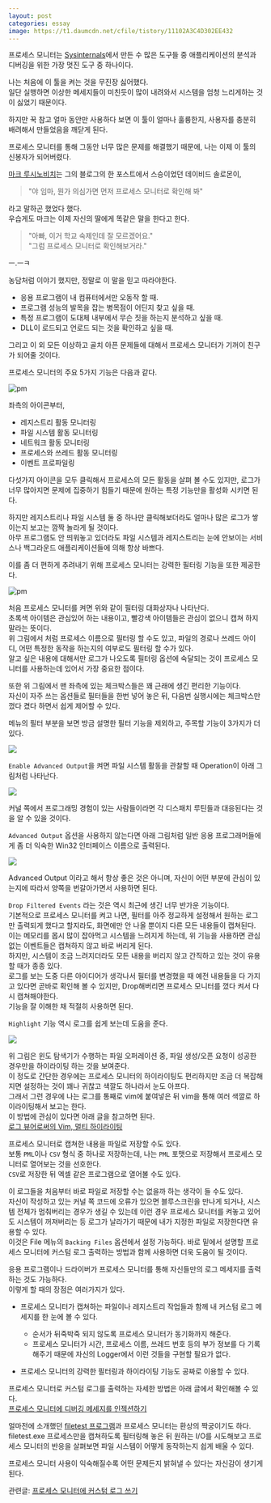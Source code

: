 ```yaml
---
layout: post
categories: essay
image: https://t1.daumcdn.net/cfile/tistory/11102A3C4D302EE432
---
```

프로세스 모니터는 [Sysinternals](https://docs.microsoft.com/en-us/sysinternals/)에서 만든 수 많은 도구들 중 애플리케이션의 분석과 디버깅을 위한 가장 멋진 도구 중 하나이다.

나는 처음에 이 툴을 켜는 것을 무진장 싫어했다.  
일단 실행하면 이상한 메세지들이 미친듯이 많이 내려와서 시스템을 엄청 느리게하는 것이 싫었기 때문이다.

하지만 꾹 참고 얼마 동안만 사용하다 보면 이 툴이 얼마나 훌륭한지, 사용자를 충분히 배려해서 만들었음을 깨닫게 된다.

프로세스 모니터를 통해 그동안 너무 많은 문제를 해결했기 때문에, 나는 이제 이 툴의 신봉자가 되어버렸다.

[마크 루시노비치](https://en.wikipedia.org/wiki/Mark_Russinovich)는 그의 블로그의 한 포스트에서 스승이었던 데이비드 솔로몬이,  
> "야 임마, 뭔가 의심가면 먼저 프로세스 모니터로 확인해 봐"

라고 말하곤 했었다 했다.  
우습게도 마크는 이제 자신의 딸에게 똑같은 말을 한다고 한다.  
> "아빠, 이거 학교 숙제인데 잘 모르겠어요."  
> "그럼 프로세스 모니터로 확인해보거라."  

ㅡ.ㅡㅋ

농담처럼 이야기 했지만, 정말로 이 말을 믿고 따라야한다.

* 응용 프로그램이 내 컴퓨터에서만 오동작 할 때.  
* 프로그램 성능의 발목을 잡는 병목점이 어딘지 찾고 싶을 때.  
* 특정 프로그램이 도대체 내부에서 무슨 짓을 하는지 분석하고 싶을 때.  
* DLL이 로드되고 언로드 되는 것을 확인하고 싶을 때.

그리고 이 외 모든 이상하고 골치 아픈 문제들에 대해서 프로세스 모니터가 기꺼이 친구가 되어줄 것이다.  

프로세스 모니터의 주요 5가지 기능은 다음과 같다.

![pm](https://t1.daumcdn.net/cfile/tistory/18409F3C4D2FFCF029)

좌측의 아이콘부터,  
* 레지스트리 활동 모니터링
* 파일 시스템 활동 모니터링
* 네트워크 활동 모니터링
* 프로세스와 쓰레드 활동 모니터링
* 이벤트 프로파일링

다섯가지 아이콘을 모두 클릭해서 프로세스의 모든 활동을 살펴 볼 수도 있지만, 로그가 너무 많아지면 문제에 집중하기 힘들기 때문에 원하는 특정 기능만을 활성화 시키면 된다.

하지만 레지스트리나 파일 시스템 둘 중 하나만 클릭해보더라도 얼마나 많은 로그가 쌓이는지 보고는 깜짝 놀라게 될 것이다.  
아무 프로그램도 안 띄워놓고 있더라도 파일 시스템과 레지스트리는 눈에 안보이는 서비스나 백그라운드 애플리케이션들에 의해 항상 바쁘다.

이를 좀 더 편하게 추려내기 위해 프로세스 모니터는 강력한 필터링 기능을 또한 제공한다.

![pm](https://t1.daumcdn.net/cfile/tistory/19433B3A4D2FFCB401)

처음 프로세스 모니터를 켜면 위와 같이 필터링 대화상자나 나타난다.  
초록색 아이템은 관심있어 하는 내용이고, 빨강색 아이템들은 관심이 없으니 캡쳐 하지 말라는 뜻이다.  
위 그림에서 처럼 프로세스 이름으로 필터링 할 수도 있고, 파일의 경로나 쓰레드 아이디, 어떤 특정한 동작을 하는지의 여부로도 필터링 할 수가 있다.  
알고 싶은 내용에 대해서만 로그가 나오도록 필터링 옵션에 숙달되는 것이 프로세스 모니터를 사용하는데 있어서 가장 중요한 점이다.

또한 위 그림에서 맨 좌측에 있는 체크박스들은 꽤 근래에 생긴 편리한 기능이다.  
자신이 자주 쓰는 옵션들로 필터들을 한번 넣어 놓은 뒤, 다음번 실행시에는 체크박스만 껐다 켰다 하면서 쉽게 제어할 수 있다.


메뉴의 필터 부분을 보면 방금 설명한 필터 기능을 제외하고, 주목할 기능이 3가지가 더 있다.

![](https://t1.daumcdn.net/cfile/tistory/193EBF3B4D2FFCE104)

`Enable Advanced Output`을 켜면 파일 시스템 활동을 관찰할 때 Operation이 아래 그림처럼 나타난다.

![](https://t1.daumcdn.net/cfile/tistory/1243CF414D30009A34)

커널 쪽에서 프로그래밍 경험이 있는 사람들이라면 각 디스패치 루틴들과 대응된다는 것을 알 수 있을 것이다.

`Advanced Output` 옵션을 사용하지 않는다면 아래 그림처럼 일반 응용 프로그래머들에게 좀 더 익숙한 Win32 인터페이스 이름으로 출력된다.

![](https://t1.daumcdn.net/cfile/tistory/1638823D4D3000A630)


Advanced Output 이라고 해서 항상 좋은 것은 아니며, 자신이 어떤 부분에 관심이 있는지에 따라서 양쪽을 번갈아가면서 사용하면 된다.

`Drop Filtered Events` 라는 것은 역시 최근에 생긴 너무 반가운 기능이다.  
기본적으로 프로세스 모니터를 켜고 나면, 필터를 아주 정교하게 설정해서 원하는 로그만 출력되게 했다고 할지라도, 화면에만 안 나올 뿐이지 다른 모든 내용들이 캡쳐된다.  
이는 메모리를 몹시 많이 잡아먹고 시스템을 느려지게 하는데, 위 기능을 사용하면 관심없는 이벤트들은 캡쳐하지 않고 바로 버리게 된다.  
하지만, 시스템이 조금 느려지더라도 모든 내용을 버리지 않고 간직하고 있는 것이 유용할 때가 종종 있다.  
로그를 보는 도중 다른 아이디어가 생각나서 필터를 변경했을 때 예전 내용들을 다 가지고 있다면 곧바로 확인해 볼 수 있지만, Drop해버리면 프로세스 모니터를 껐다 켜서 다시 캡쳐해야한다.  
기능을 잘 이해한 채 적절히 사용하면 된다.


`Highlight` 기능 역시 로그를 쉽게 보는데 도움을 준다.

![](https://t1.daumcdn.net/cfile/tistory/11102A3C4D302EE432)

위 그림은 윈도 탐색기가 수행하는 파일 오퍼레이션 중, 파일 생성/오픈 요청이 성공한 경우만을 하이라이팅 하는 것을 보여준다.  
이 정도로 간단한 경우에는 프로세스 모니터의 하이라이팅도 편리하지만 조금 더 복잡해지면 설정하는 것이 꽤나 귀찮고 색깔도 하나라서 눈도 아프다.  
그래서 그런 경우에 나는 로그를 통째로 vim에 붙여넣은 뒤 vim을 통해 여러 색깔로 하이라이팅해서 보고는 한다.  
이 방법에 관심이 있다면 아래 글을 참고하면 된다.  
[로그 뷰어로써의 Vim, 멀티 하이라이팅](https://www.benjaminlog.com/entry/%EB%A1%9C%EA%B7%B8-%EB%B7%B0%EC%96%B4%EB%A1%9C%EC%8D%A8%EC%9D%98-Vim-1-%EB%A9%80%ED%8B%B0-%ED%95%98%EC%9D%B4%EB%9D%BC%EC%9D%B4%ED%8C%85)

프로세스 모니터로 캡쳐한 내용을 파일로 저장할 수도 있다.  
보통 `PML`이나 `CSV` 형식 중 하나로 저장하는데, 나는 `PML` 포맷으로 저장해서 프로세스 모니터로 열어보는 것을 선호한다.  
`CSV`로 저장한 뒤 엑셀 같은 프로그램으로 열어볼 수도 있다.

이 로그들을 처음부터 바로 파일로 저장할 수는 없을까 하는 생각이 들 수도 있다.  
자신이 작성하고 있는 커널 쪽 코드에 오류가 있으면 블루스크린을 만나게 되거나, 시스템 전체가 멈춰버리는 경우가 생길 수 있는데 이런 경우 프로세스 모니터를 켜놓고 있어도 시스템이 꺼져버리는 등 로그가 날라가기 때문에 내가 지정한 파일로 저장한다면 유용할 수 있다.  
이것은 File 메뉴의 `Backing Files` 옵션에서 설정 가능하다.
바로 밑에서 설명할 프로세스 모니터에 커스텀 로그 출력하는 방법과 함께 사용하면 더욱 도움이 될 것이다.


응용 프로그램이나 드라이버가 프로세스 모니터를 통해 자신들만의 로그 메세지를 출력하는 것도 가능하다.  
이렇게 할 때의 장점은 여러가지가 있다.

* 프로세스 모니터가 캡쳐하는 파일이나 레지스트리 작업들과 함께 내 커스텀 로그 메세지를 한 눈에 볼 수 있다.  
  * 순서가 뒤죽박죽 되지 않도록 프로세스 모니터가 동기화까지 해준다.
  * 프로세스 모니터가 시간, 프로세스 이름, 쓰레드 번호 등의 부가 정보를 다 기록해주기 때문에 자신의 Logger에서 이런 것들을 구현할 필요가 없다.

* 프로세스 모니터의 강력한 필터링과 하이라이팅 기능도 공짜로 이용할 수 있다.  

프로세스 모니터로 커스텀 로그를 출력하는 자세한 방법은 아래 글에서 확인해볼 수 있다.  
[프로세스 모니터에 디버깅 메세지를 인젝션하기](https://www.benjaminlog.com/entry/Injecting-Application-Debug-Messages-to-Process-Monitor)

얼마전에 소개했던 [filetest 프로그램](https://www.benjaminlog.com/entry/file-system-test-utility)과 프로세스 모니터는 환상의 짝궁이기도 하다.  
filetest.exe 프로세스만을 캡쳐하도록 필터링해 놓은 뒤 원하는 I/O를 시도해보고 프로세스 모니터의 반응을 살펴보면 파일 시스템이 어떻게 동작하는지 쉽게 배울 수 있다.

프로세스 모니터 사용이 익숙해질수록 어떤 문제든지 밝혀낼 수 있다는 자신감이 생기게 된다.

관련글: [프로세스 모니터에 커스텀 로그 쓰기](/essay/2010/08/07/process-monitor-custom-log.html)